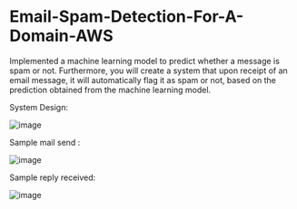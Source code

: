 # Email-Spam-Detection-For-A-Domain-AWS

 Implemented a machine learning model to predict whether a
message is spam or not. Furthermore, you will create a system that upon receipt of an
email message, it will automatically flag it as spam or not, based on the prediction
obtained from the machine learning model.


System Design:

![image](https://user-images.githubusercontent.com/57378953/120518190-ecc86980-c396-11eb-8d41-a6f4781d0865.png)


Sample mail send :  

![image](https://user-images.githubusercontent.com/57378953/120518605-5c3e5900-c397-11eb-9f03-4293da504d41.png)



Sample reply received:  

![image](https://user-images.githubusercontent.com/57378953/120518724-7a0bbe00-c397-11eb-834a-320e5b5366b3.png)

